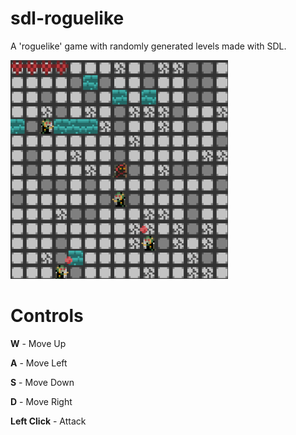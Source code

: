 # sdl-roguelike
A 'roguelike' game with randomly generated levels made with SDL.

![Preview](thumbnail.png)

# Controls
**W** - Move Up

**A** - Move Left

**S** - Move Down

**D** - Move Right

**Left Click** - Attack
